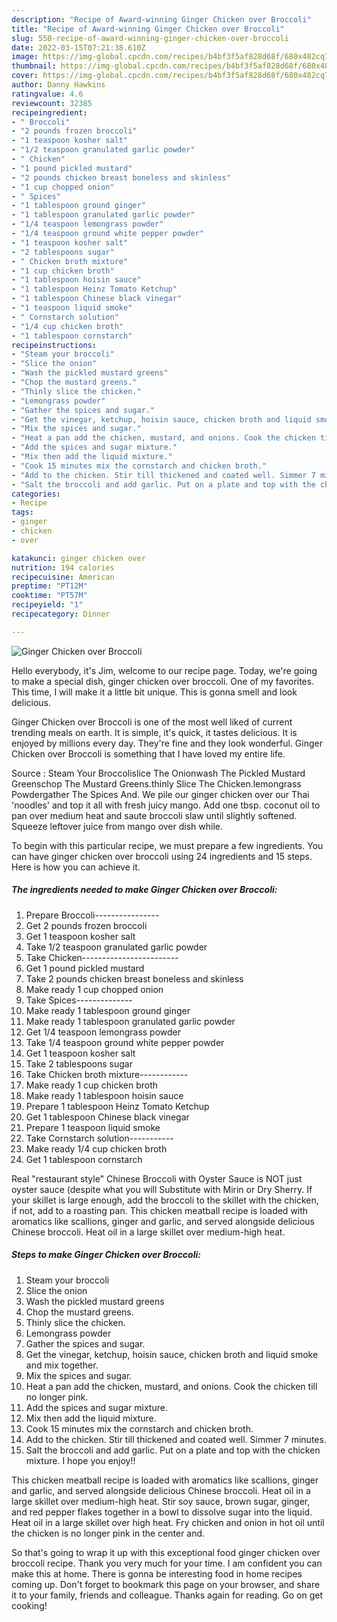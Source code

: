 ```yaml
---
description: "Recipe of Award-winning Ginger Chicken over Broccoli"
title: "Recipe of Award-winning Ginger Chicken over Broccoli"
slug: 550-recipe-of-award-winning-ginger-chicken-over-broccoli
date: 2022-03-15T07:21:38.610Z
image: https://img-global.cpcdn.com/recipes/b4bf3f5af828d68f/680x482cq70/ginger-chicken-over-broccoli-recipe-main-photo.jpg
thumbnail: https://img-global.cpcdn.com/recipes/b4bf3f5af828d68f/680x482cq70/ginger-chicken-over-broccoli-recipe-main-photo.jpg
cover: https://img-global.cpcdn.com/recipes/b4bf3f5af828d68f/680x482cq70/ginger-chicken-over-broccoli-recipe-main-photo.jpg
author: Danny Hawkins
ratingvalue: 4.6
reviewcount: 32385
recipeingredient:
- " Broccoli"
- "2 pounds frozen broccoli"
- "1 teaspoon kosher salt"
- "1/2 teaspoon granulated garlic powder"
- " Chicken"
- "1 pound pickled mustard"
- "2 pounds chicken breast boneless and skinless"
- "1 cup chopped onion"
- " Spices"
- "1 tablespoon ground ginger"
- "1 tablespoon granulated garlic powder"
- "1/4 teaspoon lemongrass powder"
- "1/4 teaspoon ground white pepper powder"
- "1 teaspoon kosher salt"
- "2 tablespoons sugar"
- " Chicken broth mixture"
- "1 cup chicken broth"
- "1 tablespoon hoisin sauce"
- "1 tablespoon Heinz Tomato Ketchup"
- "1 tablespoon Chinese black vinegar"
- "1 teaspoon liquid smoke"
- " Cornstarch solution"
- "1/4 cup chicken broth"
- "1 tablespoon cornstarch"
recipeinstructions:
- "Steam your broccoli"
- "Slice the onion"
- "Wash the pickled mustard greens"
- "Chop the mustard greens."
- "Thinly slice the chicken."
- "Lemongrass powder"
- "Gather the spices and sugar."
- "Get the vinegar, ketchup, hoisin sauce, chicken broth and liquid smoke and mix together."
- "Mix the spices and sugar."
- "Heat a pan add the chicken, mustard, and onions. Cook the chicken till no longer pink."
- "Add the spices and sugar mixture."
- "Mix then add the liquid mixture."
- "Cook 15 minutes mix the cornstarch and chicken broth."
- "Add to the chicken. Stir till thickened and coated well. Simmer 7 minutes."
- "Salt the broccoli and add garlic. Put on a plate and top with the chicken mixture. I hope you enjoy!!"
categories:
- Recipe
tags:
- ginger
- chicken
- over

katakunci: ginger chicken over 
nutrition: 194 calories
recipecuisine: American
preptime: "PT12M"
cooktime: "PT57M"
recipeyield: "1"
recipecategory: Dinner

---
```



![Ginger Chicken over Broccoli](https://img-global.cpcdn.com/recipes/b4bf3f5af828d68f/680x482cq70/ginger-chicken-over-broccoli-recipe-main-photo.jpg)

Hello everybody, it's Jim, welcome to our recipe page. Today, we're going to make a special dish, ginger chicken over broccoli. One of my favorites. This time, I will make it a little bit unique. This is gonna smell and look delicious.

Ginger Chicken over Broccoli is one of the most well liked of current trending meals on earth. It is simple, it's quick, it tastes delicious. It is enjoyed by millions every day. They're fine and they look wonderful. Ginger Chicken over Broccoli is something that I have loved my entire life.

Source : Steam Your Broccolislice The Onionwash The Pickled Mustard Greenschop The Mustard Greens.thinly Slice The Chicken.lemongrass Powdergather The Spices And. We pile our ginger chicken over our Thai &#39;noodles&#39; and top it all with fresh juicy mango. Add one tbsp. coconut oil to pan over medium heat and saute broccoli slaw until slightly softened. Squeeze leftover juice from mango over dish while.


To begin with this particular recipe, we must prepare a few ingredients. You can have ginger chicken over broccoli using 24 ingredients and 15 steps. Here is how you can achieve it.

<!--inarticleads1-->

##### The ingredients needed to make Ginger Chicken over Broccoli:

1. Prepare  Broccoli----------------
1. Get 2 pounds frozen broccoli
1. Get 1 teaspoon kosher salt
1. Take 1/2 teaspoon granulated garlic powder
1. Take  Chicken------------------------
1. Get 1 pound pickled mustard
1. Take 2 pounds chicken breast boneless and skinless
1. Make ready 1 cup chopped onion
1. Take  Spices--------------
1. Make ready 1 tablespoon ground ginger
1. Make ready 1 tablespoon granulated garlic powder
1. Get 1/4 teaspoon lemongrass powder
1. Take 1/4 teaspoon ground white pepper powder
1. Get 1 teaspoon kosher salt
1. Take 2 tablespoons sugar
1. Take  Chicken broth mixture------------
1. Make ready 1 cup chicken broth
1. Make ready 1 tablespoon hoisin sauce
1. Prepare 1 tablespoon Heinz Tomato Ketchup
1. Get 1 tablespoon Chinese black vinegar
1. Prepare 1 teaspoon liquid smoke
1. Take  Cornstarch solution-----------
1. Make ready 1/4 cup chicken broth
1. Get 1 tablespoon cornstarch


Real &#34;restaurant style&#34; Chinese Broccoli with Oyster Sauce is NOT just oyster sauce (despite what you will Substitute with Mirin or Dry Sherry. If your skillet is large enough, add the broccoli to the skillet with the chicken, if not, add to a roasting pan. This chicken meatball recipe is loaded with aromatics like scallions, ginger and garlic, and served alongside delicious Chinese broccoli. Heat oil in a large skillet over medium-high heat. 

<!--inarticleads2-->

##### Steps to make Ginger Chicken over Broccoli:

1. Steam your broccoli
1. Slice the onion
1. Wash the pickled mustard greens
1. Chop the mustard greens.
1. Thinly slice the chicken.
1. Lemongrass powder
1. Gather the spices and sugar.
1. Get the vinegar, ketchup, hoisin sauce, chicken broth and liquid smoke and mix together.
1. Mix the spices and sugar.
1. Heat a pan add the chicken, mustard, and onions. Cook the chicken till no longer pink.
1. Add the spices and sugar mixture.
1. Mix then add the liquid mixture.
1. Cook 15 minutes mix the cornstarch and chicken broth.
1. Add to the chicken. Stir till thickened and coated well. Simmer 7 minutes.
1. Salt the broccoli and add garlic. Put on a plate and top with the chicken mixture. I hope you enjoy!!


This chicken meatball recipe is loaded with aromatics like scallions, ginger and garlic, and served alongside delicious Chinese broccoli. Heat oil in a large skillet over medium-high heat. Stir soy sauce, brown sugar, ginger, and red pepper flakes together in a bowl to dissolve sugar into the liquid. Heat oil in a large skillet over high heat. Fry chicken and onion in hot oil until the chicken is no longer pink in the center and. 

So that's going to wrap it up with this exceptional food ginger chicken over broccoli recipe. Thank you very much for your time. I am confident you can make this at home. There is gonna be interesting food in home recipes coming up. Don't forget to bookmark this page on your browser, and share it to your family, friends and colleague. Thanks again for reading. Go on get cooking!
